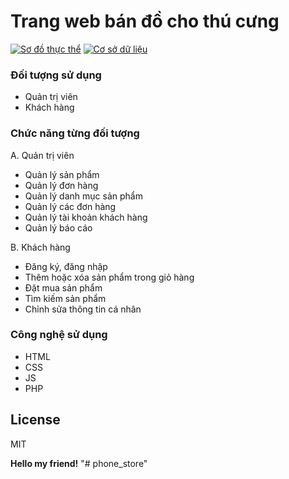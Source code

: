 
# Trang web bán đồ cho thú cưng

[![Sơ đồ thực thể](https://app.diagrams.net/images/favicon-32x32.png)](https://drive.google.com/file/d/10NhARXXtGH-wlIP-P1AJFY7RQ3pP2SIc/view?usp=sharing)
[![Cơ sở dữ liệu](https://i.ibb.co/S7KTZxP/google-sheets-1.png)](https://docs.google.com/spreadsheets/d/1k0TEgq5_6LldRxVwSTqpFD4Nd6u8_f6bzy8TnV7oOPo/edit?usp=sharing)

### Đối tượng sử dụng
- Quản trị viên
- Khách hàng

### Chức năng từng đối tượng
A. Quản trị viên
- Quản lý sản phẩm
- Quản lý đơn hàng
- Quản lý danh mục sản phẩm
- Quản lý các đơn hàng
- Quản lý tài khoản khách hàng
- Quản lý báo cáo

B. Khách hàng
- Đăng ký, đăng nhập
- Thêm hoặc xóa sản phẩm trong giỏ hàng 
- Đặt mua sản phẩm
- Tìm kiếm sản phẩm
- Chỉnh sửa thông tin cá nhân 

### Công nghệ sử dụng

- HTML
- CSS
- JS
- PHP


## License

MIT

**Hello my friend!**
"# phone_store" 

